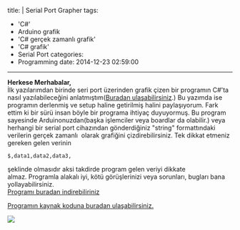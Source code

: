 title: |
  Serial Port Grapher
tags:
  - 'C#'
  - Arduino grafik
  - 'C# gerçek zamanlı grafik'
  - 'C# grafik'
  - Serial Port
categories:
  -  Programming
date: 2014-12-23 02:59:00
---

**Herkese Merhabalar,**  
İlk yazılarımdan birinde seri port üzerinden grafik çizen bir programın C#'ta nasıl yazılabileceğini anlatmıştım([Buradan ulaşabilirsiniz](https://mozanunal.com/2014/05/c-gercek-zamanl-grafik-cizme-program/).) Bu yazımda ise programın derlenmiş ve setup haline getirilmiş halini paylaşıyorum. Fark ettim ki bir sürü insan böyle bir programa ihtiyaç duyuyormuş. Bu program sayesinde Arduinonuzdan(başka işlemciler veya boardlar da olabilir.) veya herhangi bir serial port cihazından gönderdiğiniz "string" formattındaki verilerin gerçek zamanlı  olarak grafiğini çizdirebilirsiniz. Tek dikkat etmeniz gereken gelen verinin 
```
$,data1,data2,data3, 
```
şeklinde olmasıdır aksi takdirde program gelen veriyi dikkate almaz. Programla alakalı iyi, kötü görüşlerinizi veya sorunları, bugları bana yollayabilirsiniz.  
[Programı buradan indirebiliriniz](https://drive.google.com/file/d/0B5j__Lyt9ozbU3JELTV3MWpqWFk/view?usp=sharing)  

[Programın kaynak koduna buradan ulaşabilirsiniz.](https://github.com/mozanunal/serialPortGrapher)  

![](https://1.bp.blogspot.com/-u9gyY6u78Ks/U4PnbJauzrI/AAAAAAAAAD8/niI8WWGn3Zo/s1600/Ekran%2BAl%C4%B1nt%C4%B1s%C4%B12.PNG)